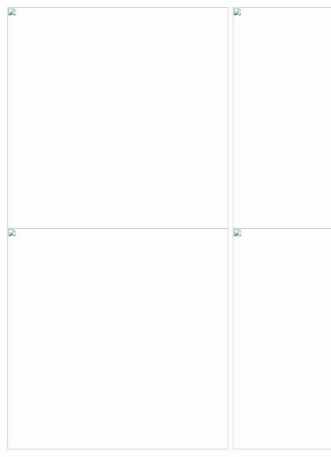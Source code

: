 <div style="display: flex; gap: 10px;">
  <img src="Screenshot/home.png" width="500"/>
  <img src="Screenshot/login.png" width="500"/>
</div>
<div style="display: flex; gap: 10px;">
  <img src="Screenshot/debug.png" width="500"/>
  <img src="Screenshot/results.png" width="500"/>
</div>


